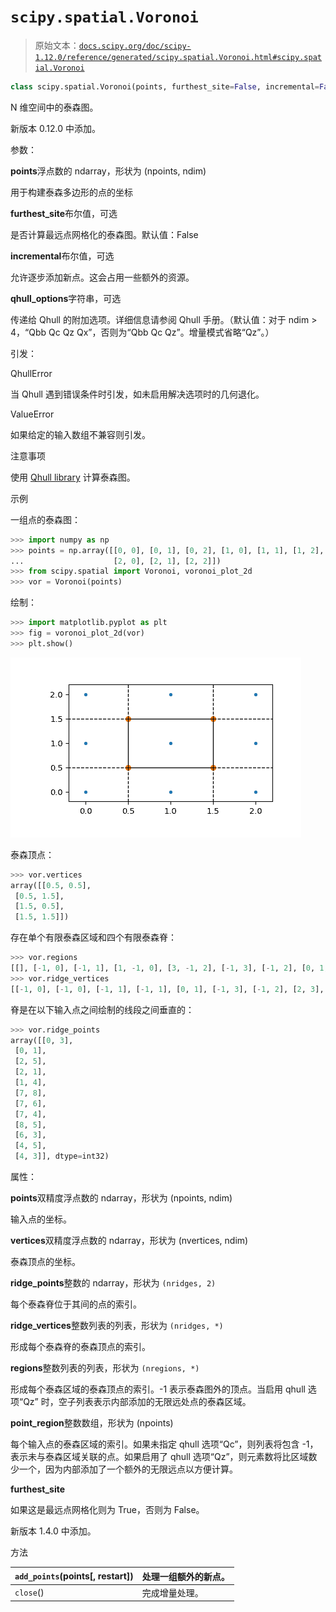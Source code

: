 # `scipy.spatial.Voronoi`

> 原始文本：[`docs.scipy.org/doc/scipy-1.12.0/reference/generated/scipy.spatial.Voronoi.html#scipy.spatial.Voronoi`](https://docs.scipy.org/doc/scipy-1.12.0/reference/generated/scipy.spatial.Voronoi.html#scipy.spatial.Voronoi)

```py
class scipy.spatial.Voronoi(points, furthest_site=False, incremental=False, qhull_options=None)
```

N 维空间中的泰森图。

新版本 0.12.0 中添加。

参数：

**points**浮点数的 ndarray，形状为 (npoints, ndim)

用于构建泰森多边形的点的坐标

**furthest_site**布尔值，可选

是否计算最远点网格化的泰森图。默认值：False

**incremental**布尔值，可选

允许逐步添加新点。这会占用一些额外的资源。

**qhull_options**字符串，可选

传递给 Qhull 的附加选项。详细信息请参阅 Qhull 手册。（默认值：对于 ndim > 4，“Qbb Qc Qz Qx”，否则为“Qbb Qc Qz”。增量模式省略“Qz”。）

引发：

QhullError

当 Qhull 遇到错误条件时引发，如未启用解决选项时的几何退化。

ValueError

如果给定的输入数组不兼容则引发。

注意事项

使用 [Qhull library](http://www.qhull.org/) 计算泰森图。

示例

一组点的泰森图：

```py
>>> import numpy as np
>>> points = np.array([[0, 0], [0, 1], [0, 2], [1, 0], [1, 1], [1, 2],
...                    [2, 0], [2, 1], [2, 2]])
>>> from scipy.spatial import Voronoi, voronoi_plot_2d
>>> vor = Voronoi(points) 
```

绘制：

```py
>>> import matplotlib.pyplot as plt
>>> fig = voronoi_plot_2d(vor)
>>> plt.show() 
```

![../../_images/scipy-spatial-Voronoi-1_00_00.png](img/06c76382c284323fe45b641cdbfc0e90.png)

泰森顶点：

```py
>>> vor.vertices
array([[0.5, 0.5],
 [0.5, 1.5],
 [1.5, 0.5],
 [1.5, 1.5]]) 
```

存在单个有限泰森区域和四个有限泰森脊：

```py
>>> vor.regions
[[], [-1, 0], [-1, 1], [1, -1, 0], [3, -1, 2], [-1, 3], [-1, 2], [0, 1, 3, 2], [2, -1, 0], [3, -1, 1]]
>>> vor.ridge_vertices
[[-1, 0], [-1, 0], [-1, 1], [-1, 1], [0, 1], [-1, 3], [-1, 2], [2, 3], [-1, 3], [-1, 2], [1, 3], [0, 2]] 
```

脊是在以下输入点之间绘制的线段之间垂直的：

```py
>>> vor.ridge_points
array([[0, 3],
 [0, 1],
 [2, 5],
 [2, 1],
 [1, 4],
 [7, 8],
 [7, 6],
 [7, 4],
 [8, 5],
 [6, 3],
 [4, 5],
 [4, 3]], dtype=int32) 
```

属性：

**points**双精度浮点数的 ndarray，形状为 (npoints, ndim)

输入点的坐标。

**vertices**双精度浮点数的 ndarray，形状为 (nvertices, ndim)

泰森顶点的坐标。

**ridge_points**整数的 ndarray，形状为 `(nridges, 2)`

每个泰森脊位于其间的点的索引。

**ridge_vertices**整数列表的列表，形状为 `(nridges, *)`

形成每个泰森脊的泰森顶点的索引。

**regions**整数列表的列表，形状为 `(nregions, *)`

形成每个泰森区域的泰森顶点的索引。-1 表示泰森图外的顶点。当启用 qhull 选项“Qz” 时，空子列表表示内部添加的无限远处点的泰森区域。

**point_region**整数数组，形状为 (npoints)

每个输入点的泰森区域的索引。如果未指定 qhull 选项“Qc”，则列表将包含 -1，表示未与泰森区域关联的点。如果启用了 qhull 选项“Qz”，则元素数将比区域数少一个，因为内部添加了一个额外的无限远点以方便计算。

**furthest_site**

如果这是最远点网格化则为 True，否则为 False。

新版本 1.4.0 中添加。

方法

| `add_points`(points[, restart]) | 处理一组额外的新点。 |
| --- | --- |
| `close`() | 完成增量处理。 |
